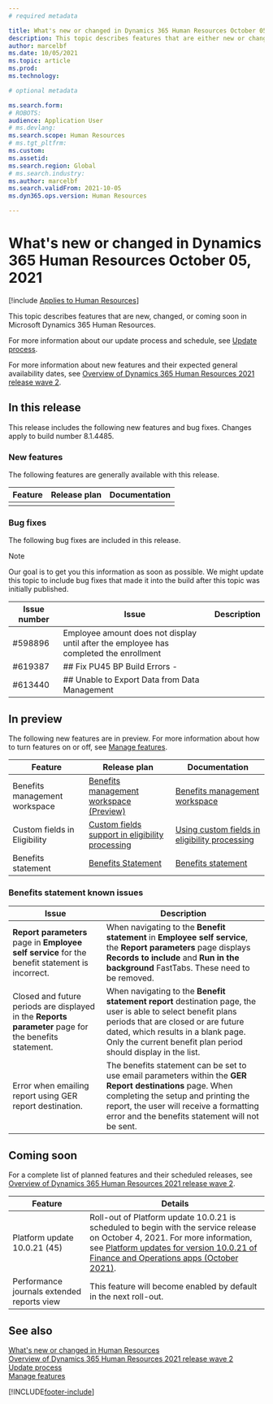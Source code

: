 ```yaml
---
# required metadata

title: What's new or changed in Dynamics 365 Human Resources October 05, 2021
description: This topic describes features that are either new or changed in Microsoft Dynamics 365 Human Resources for October 05, 2021.
author: marcelbf
ms.date: 10/05/2021
ms.topic: article
ms.prod:
ms.technology:

# optional metadata

ms.search.form:
# ROBOTS:
audience: Application User
# ms.devlang:
ms.search.scope: Human Resources
# ms.tgt_pltfrm:
ms.custom:
ms.assetid:
ms.search.region: Global
# ms.search.industry:
ms.author: marcelbf
ms.search.validFrom: 2021-10-05
ms.dyn365.ops.version: Human Resources

---
```


# What's new or changed in Dynamics 365 Human Resources October 05, 2021

[!include [Applies to Human Resources](../includes/applies-to-hr.md)]

This topic describes features that are new, changed, or coming soon in Microsoft Dynamics 365 Human Resources.

For more information about our update process and schedule, see [Update process](hr-admin-setup-update-process.md).

For more information about new features and their expected general availability dates, see [Overview of Dynamics 365 Human Resources 2021 release wave 2](/dynamics365-release-plan/2021wave2/human-resources/dynamics365-human-resources/).

## In this release

This release includes the following new features and bug fixes. Changes apply to build number 8.1.4485.

### New features

The following features are generally available with this release.

| Feature | Release plan | Documentation |
|---|---|---|
| | | |


### Bug fixes

The following bug fixes are included in this release.

> [!NOTE]
> Our goal is to get you this information as soon as possible. We might update this topic to include bug fixes that made it into the build after this topic was initially published.

| Issue number | Issue | Description |
|---|---|---|
| #598896 | Employee amount does not display until after the employee has completed the enrollment | |
| #619387 | ## Fix PU45 BP Build Errors - | |
| #613440 | ## Unable to Export Data from Data Management | |


## In preview

The following new features are in preview. For more information about how to turn features on or off, see [Manage features](hr-admin-manage-features.md).

| Feature | Release plan | Documentation |
|---|---|---|
| Benefits management workspace | [Benefits management workspace (Preview)](/dynamics365-release-plan/2020wave2/human-resources/dynamics365-human-resources/benefits-management-workspace) | [Benefits management workspace](hr-benefits-management-workspace.md) |
| Custom fields in Eligibility |[Custom fields support in eligibility processing](/dynamics365-release-plan/2021wave1/human-resources/dynamics365-human-resources/custom-field-support-benefits-management) | [Using custom fields in eligibility processing](/dynamics365/human-resources/hr-benefits-setup-eligibility-rules#using-custom-fields-in-eligibility-rules) |
| Benefits statement |[Benefits Statement](/dynamics365-release-plan/2021wave1/human-resources/dynamics365-human-resources/benefits-summary-statement) | [Benefits statement](hr-benefits-statement.md) |

### Benefits statement known issues

| Issue | Description |
|---|---|
| **Report parameters** page in **Employee self service** for the benefit statement is incorrect. | When navigating to the **Benefit statement** in **Employee self service**, the **Report parameters** page displays **Records to include** and **Run in the background** FastTabs.  These need to be removed. |
| Closed and future periods are displayed in the **Reports parameter** page for the benefits statement. | When navigating to the **Benefit statement report** destination page, the user is able to select benefit plans periods that are closed or are future dated, which results in a blank page. Only the current benefit plan period should display in the list. |
|Error when emailing report using GER report destination. | The benefits statement can be set to use email parameters within the **GER Report destinations** page. When completing the setup and printing the report, the user will receive a formatting error and the benefits statement will not be sent.|


## Coming soon

For a complete list of planned features and their scheduled releases, see [Overview of Dynamics 365 Human Resources 2021 release wave 2](/dynamics365-release-plan/2021wave2/human-resources/dynamics365-human-resources/).

| Feature | Details |
|---|---|
| Platform update 10.0.21 (45) | Roll-out of Platform update 10.0.21 is scheduled to begin with the service release on October 4, 2021. For more information, see [Platform updates for version 10.0.21 of Finance and Operations apps (October 2021)](/dynamics365/fin-ops-core/dev-itpro/get-started/whats-new-platform-updates-10-0-21). |
|Performance journals extended reports view | This feature will become enabled by default in the next roll-out. |


## See also

[What's new or changed in Human Resources](hr-admin-whats-new.md)</br>
[Overview of Dynamics 365 Human Resources 2021 release wave 2](/dynamics365-release-plan/2021wave2/human-resources/dynamics365-human-resources/)</br>
[Update process](hr-admin-setup-update-process.md)</br>
[Manage features](hr-admin-manage-features.md)

[!INCLUDE[footer-include](../includes/footer-banner.md)]

